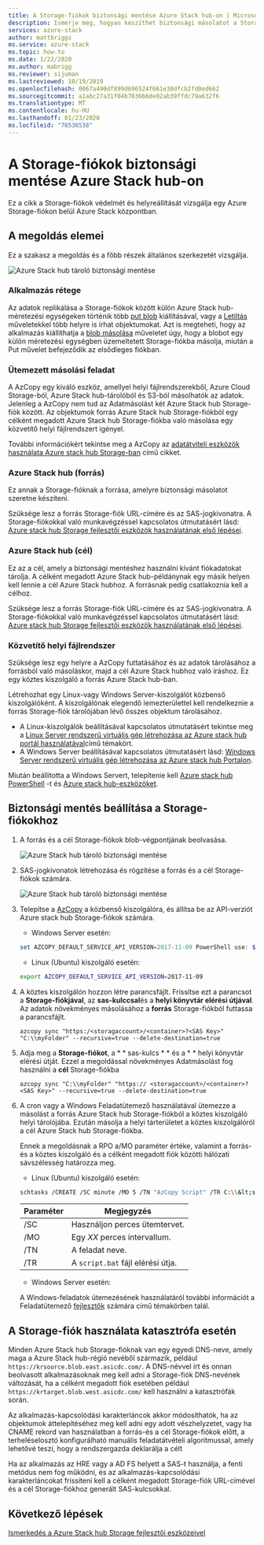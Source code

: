 ```yaml
---
title: A Storage-fiókok biztonsági mentése Azure Stack hub-on | Microsoft Docs
description: Ismerje meg, hogyan készíthet biztonsági másolatot a Storage-fiókokról Azure Stack hub-on.
services: azure-stack
author: mattbriggs
ms.service: azure-stack
ms.topic: how-to
ms.date: 1/22/2020
ms.author: mabrigg
ms.reviewer: sijuman
ms.lastreviewed: 10/19/2019
ms.openlocfilehash: 0067a490df899d696524f661e30dfcb2fd0ed662
ms.sourcegitcommit: a1abc27a31f04b703666de02ab39ffdc79a632f6
ms.translationtype: MT
ms.contentlocale: hu-HU
ms.lasthandoff: 01/23/2020
ms.locfileid: "76536538"
---
```

# <a name="back-up-your-storage-accounts-on-azure-stack-hub"></a>A Storage-fiókok biztonsági mentése Azure Stack hub-on

Ez a cikk a Storage-fiókok védelmét és helyreállítását vizsgálja egy Azure Storage-fiókon belül Azure Stack központban.

## <a name="elements-of-the-solution"></a>A megoldás elemei

Ez a szakasz a megoldás és a főbb részek általános szerkezetét vizsgálja.

![Azure Stack hub tároló biztonsági mentése](./media/azure-stack-network-howto-backup-storage/azure-stack-storage-backup.png)

### <a name="application-layer"></a>Alkalmazás rétege

Az adatok replikálása a Storage-fiókok között külön Azure Stack hub-méretezési egységeken történik több [put blob](https://docs.microsoft.com/rest/api/storageservices/put-blob) kiállításával, vagy a [Letiltás](https://docs.microsoft.com/rest/api/storageservices/put-block) műveletekkel több helyre is írhat objektumokat. Azt is megteheti, hogy az alkalmazás kiállíthatja a [blob másolása](https://docs.microsoft.com/rest/api/storageservices/copy-blob) műveletet úgy, hogy a blobot egy külön méretezési egységben üzemeltetett Storage-fiókba másolja, miután a Put művelet befejeződik az elsődleges fiókban.

### <a name="scheduled-copy-task"></a>Ütemezett másolási feladat

A AzCopy egy kiváló eszköz, amellyel helyi fájlrendszerekből, Azure Cloud Storage-ból, Azure Stack hub-tárolóból és S3-ból másolhatók az adatok. Jelenleg a AzCopy nem tud az Adatmásolást két Azure Stack hub Storage-fiók között. Az objektumok forrás Azure Stack hub Storage-fiókból egy célként megadott Azure Stack hub Storage-fiókba való másolása egy közvetítő helyi fájlrendszert igényel.

További információkért tekintse meg a AzCopy az [adatátviteli eszközök használata Azure stack hub Storage-ban](https://docs.microsoft.com/azure-stack/user/azure-stack-storage-transfer?view=azs-1908#azcopy) című cikket.

### <a name="azure-stack-hub-source"></a>Azure Stack hub (forrás)

Ez annak a Storage-fióknak a forrása, amelyre biztonsági másolatot szeretne készíteni.

Szüksége lesz a forrás Storage-fiók URL-címére és az SAS-jogkivonatra. A Storage-fiókokkal való munkavégzéssel kapcsolatos útmutatásért lásd: [Azure stack hub Storage fejlesztői eszközök használatának első lépései](azure-stack-storage-dev.md).

### <a name="azure-stack-hub-target"></a>Azure Stack hub (cél)

Ez az a cél, amely a biztonsági mentéshez használni kívánt fiókadatokat tárolja. A célként megadott Azure Stack hub-példánynak egy másik helyen kell lennie a cél Azure Stack hubhoz. A forrásnak pedig csatlakoznia kell a célhoz.

Szüksége lesz a forrás Storage-fiók URL-címére és az SAS-jogkivonatra. A Storage-fiókokkal való munkavégzéssel kapcsolatos útmutatásért lásd: [Azure stack hub Storage fejlesztői eszközök használatának első lépései](azure-stack-storage-dev.md).

### <a name="intermediary-local-filesystem"></a>Közvetítő helyi fájlrendszer

Szüksége lesz egy helyre a AzCopy futtatásához és az adatok tárolásához a forrásból való másoláskor, majd a cél Azure Stack hubhoz való íráshoz. Ez egy köztes kiszolgáló a forrás Azure Stack hub-ban.

Létrehozhat egy Linux-vagy Windows Server-kiszolgálót közbenső kiszolgálóként. A kiszolgálónak elegendő lemezterülettel kell rendelkeznie a forrás Storage-fiók tárolójában lévő összes objektum tárolásához.
- A Linux-kiszolgálók beállításával kapcsolatos útmutatásért tekintse meg a [Linux Server rendszerű virtuális gép létrehozása az Azure stack hub portál használatával](azure-stack-quick-linux-portal.md)című témakört.  
- A Windows Server beállításával kapcsolatos útmutatásért lásd: [Windows Server rendszerű virtuális gép létrehozása az Azure stack hub Portalon](azure-stack-quick-windows-portal.md).  

Miután beállította a Windows Servert, telepítenie kell [Azure stack hub PowerShell](https://docs.microsoft.com/azure-stack/operator/azure-stack-powershell-install?toc=https%3A%2F%2Fdocs.microsoft.com%2FFazure-stack%2Fuser%2FTOC.json&bc=https%3A%2F%2Fdocs.microsoft.com%2FFazure-stack%2Fbreadcrumb%2Ftoc.json) -t és [Azure stack hub-eszközöket](https://docs.microsoft.com/azure-stack/operator/azure-stack-powershell-download?toc=https%3A%2F%2Fdocs.microsoft.com%2FFazure-stack%2Fuser%2FTOC.json&bc=https%3A%2F%2Fdocs.microsoft.com%2FFazure-stack%2Fbreadcrumb%2Ftoc.json).

## <a name="set-up-backup-for-storage-accounts"></a>Biztonsági mentés beállítása a Storage-fiókokhoz

1. A forrás és a cél Storage-fiókok blob-végpontjának beolvasása.

    ![Azure Stack hub tároló biztonsági mentése](./media/azure-stack-network-howto-backup-storage/back-up-step1.png)

2. SAS-jogkivonatok létrehozása és rögzítése a forrás és a cél Storage-fiókok számára.

    ![Azure Stack hub tároló biztonsági mentése](./media/azure-stack-network-howto-backup-storage/back-up-step2.png)

3. Telepítse a [AzCopy](https://github.com/Azure/azure-storage-azcopy) a közbenső kiszolgálóra, és állítsa be az API-verziót Azure stack hub Storage-fiókok számára.

    - Windows Server esetén:

    ```PowerShell  
    set AZCOPY_DEFAULT_SERVICE_API_VERSION=2017-11-09 PowerShell use: $env:AZCOPY_DEFAULT_SERVICE_API_VERSION="2017-11-09"
    ```

    - Linux (Ubuntu) kiszolgáló esetén:

    ```bash  
    export AZCOPY_DEFAULT_SERVICE_API_VERSION=2017-11-09
    ```

4. A köztes kiszolgálón hozzon létre parancsfájlt. Frissítse ezt a parancsot a **Storage-fiókjával**, az **sas-kulccsal**és a **helyi könyvtár elérési útjával**. Az adatok növekményes másolásához a **forrás** Storage-fiókból futtassa a parancsfájlt.

    ```
    azcopy sync "https:/<storagaccount>/<container>?<SAS Key>" "C:\\myFolder" --recursive=true --delete-destination=true
    ```

5.  Adja meg a **Storage-fiókot**, a * * sas-kulcs * * és a * * helyi könyvtár elérési útját.  Ezzel a megoldással növekményes Adatmásolást fog használni a **cél** Storage-fiókba
    
    ```
    azcopy sync "C:\\myFolder" "https:// <storagaccount>/<container>?<SAS Key>" --recursive=true --delete-destination=true
    ```

6.  A cron vagy a Windows Feladatütemező használatával ütemezze a másolást a forrás Azure Stack hub Storage-fiókból a köztes kiszolgáló helyi tárolójába. Ezután másolja a helyi tárterületet a köztes kiszolgálóról a cél Azure Stack hub Storage-fiókba.

    Ennek a megoldásnak a RPO a/MO paraméter értéke, valamint a forrás-és a köztes kiszolgáló és a célként megadott fiók közötti hálózati sávszélesség határozza meg.

    - Linux (Ubuntu) kiszolgáló esetén:

    ```bash  
    schtasks /CREATE /SC minute /MO 5 /TN "AzCopy Script" /TR C:\\&lt;script name>.bat
    ```

    | Paraméter | Megjegyzés | 
    | ---- | ---- |
    | /SC | Használjon perces ütemtervet. |
    | /MO | Egy *XX* perces intervallum. |
    | /TN | A feladat neve. |
    | /TR | A `script.bat` fájl elérési útja. |


    - Windows Server esetén:

    A Windows-feladatok ütemezésének használatáról további információt a Feladatütemező [fejlesztők](https://docs.microsoft.com/windows/win32/taskschd/task-scheduler-start-page) számára című témakörben talál.
    

## <a name="use-your-storage-account-in-a-disaster"></a>A Storage-fiók használata katasztrófa esetén

Minden Azure Stack hub Storage-fióknak van egy egyedi DNS-neve, amely maga a Azure Stack hub-régió nevéből származik, például `https://krsource.blob.east.asicdc.com/`. A DNS-névvel írt és onnan beolvasott alkalmazásoknak meg kell adni a Storage-fiók DNS-nevének változását, ha a célként megadott fiók esetében például `https://krtarget.blob.west.asicdc.com/` kell használni a katasztrófák során.

Az alkalmazás-kapcsolódási karakterláncok akkor módosíthatók, ha az objektumok áttelepítéséhez meg kell adni egy adott vészhelyzetet, vagy ha CNAME rekord van használatban a forrás-és a cél Storage-fiókok előtt, a terheléselosztó konfigurálható manuális feladatátvételi algoritmussal, amely lehetővé teszi, hogy a rendszergazda deklarálja a célt

Ha az alkalmazás az HRE vagy a AD FS helyett a SAS-t használja, a fenti metódus nem fog működni, és az alkalmazás-kapcsolódási karakterláncokat frissíteni kell a célként megadott Storage-fiók URL-címével és a cél Storage-fiókhoz generált SAS-kulcsokkal.

## <a name="next-steps"></a>Következő lépések

[Ismerkedés a Azure Stack hub Storage fejlesztői eszközeivel](azure-stack-storage-dev.md)